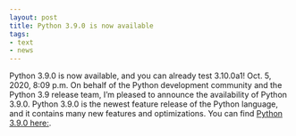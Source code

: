 ```yaml
---
layout: post
title: Python 3.9.0 is now available
tags:
- text
- news
---
```





Python 3.9.0 is now available, and you can already test 3.10.0a1!
Oct. 5, 2020, 8:09 p.m.
On behalf of the Python development community and the Python 3.9 release team, I’m pleased to announce the availability of Python 3.9.0. Python 3.9.0 is the newest feature release of the Python language, and it contains many new features and optimizations. You can find [Python 3.9.0 here:](https://pythoninsider.blogspot.com/2020/10/python-390-is-now-available-and-you-can.html?utm_source=feedburner&utm_medium=feed&utm_campaign=Feed%3A+PythonInsider+%28Python+Insider%29 ).
